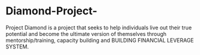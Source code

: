 # Diamond-Project-
Project Diamond is a project that seeks to help individuals live out their true potential and become the ultimate version of themselves through mentorship/training, capacity building and BUILDING FINANCIAL LEVERAGE SYSTEM.
